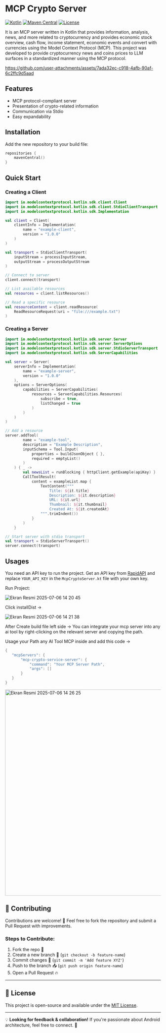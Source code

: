 # MCP Crypto Server
[![Kotlin](https://img.shields.io/badge/Kotlin-blueviolet?logo=kotlin)](https://kotlinlang.org)
[![Maven Central](https://img.shields.io/maven-central/v/io.modelcontextprotocol/kotlin-sdk.svg?label=Maven%20Central)](https://search.maven.org/search?q=g:io.modelcontextprotocol%20a:kotlin-sdk)
[![License](https://img.shields.io/badge/License-MIT-yellow.svg)](LICENSE)

It is an MCP server written in Kotlin that provides information, analysis, news, and more related to cryptocurrency and provides economic stock overview, cash flow, income statement, economic events and convert with currencies using the Model Context Protocol (MCP). This project was developed to provide cryptocurrency news and coins prices to LLM surfaces in a standardized manner using the MCP protocol.



https://github.com/user-attachments/assets/7ada32ec-c918-4afb-90af-6c2ffc9d5aad



## Features
- MCP protocol-compliant server
- Presentation of crypto-related information
- Communication via Stdio
- Easy expandability

## Installation

Add the new repository to your build file:

```kotlin
repositories {
    mavenCentral()
}
```

## Quick Start

### Creating a Client

```kotlin
import io.modelcontextprotocol.kotlin.sdk.client.Client
import io.modelcontextprotocol.kotlin.sdk.client.StdioClientTransport
import io.modelcontextprotocol.kotlin.sdk.Implementation

val client = Client(
    clientInfo = Implementation(
        name = "example-client",
        version = "1.0.0"
    )
)

val transport = StdioClientTransport(
    inputStream = processInputStream,
    outputStream = processOutputStream
)

// Connect to server
client.connect(transport)

// List available resources
val resources = client.listResources()

// Read a specific resource
val resourceContent = client.readResource(
    ReadResourceRequest(uri = "file:///example.txt")
)
```

### Creating a Server

```kotlin
import io.modelcontextprotocol.kotlin.sdk.server.Server
import io.modelcontextprotocol.kotlin.sdk.server.ServerOptions
import io.modelcontextprotocol.kotlin.sdk.server.StdioServerTransport
import io.modelcontextprotocol.kotlin.sdk.ServerCapabilities

val server = Server(
    serverInfo = Implementation(
        name = "example-server",
        version = "1.0.0"
    ),
    options = ServerOptions(
        capabilities = ServerCapabilities(
            resources = ServerCapabilities.Resources(
                subscribe = true,
                listChanged = true
            )
        )
    )
)

// Add a resource
server.addTool(
        name = "example-tool",
        description = "Example Description",
        inputSchema = Tool.Input(
            properties = buildJsonObject { },
            required = emptyList()
        )
    ) { _ ->
        val newsList = runBlocking { httpClient.getExample(apiKey) }
        CallToolResult(
            content = exampleList.map {
                TextContent("""
                    Title: ${it.title}
                    Description: ${it.description}
                    URL: ${it.url}
                    Thumbnail: ${it.thumbnail}
                    Created At: ${it.createdAt}
                """.trimIndent())
            }
        )
    }

// Start server with stdio transport
val transport = StdioServerTransport()
server.connect(transport)
```

## Usages

You need an API key to run the project. Get an API key from [RapidAPI](https://rapidapi.com/) and replace `YOUR_API_KEY` in the `McpCryptoServer.kt` file with your own key.

Run Project:

![Ekran Resmi 2025-07-06 14 20 45](https://github.com/user-attachments/assets/01a7522c-b35c-4474-8b20-81d081496013)

Click installDist ->

![Ekran Resmi 2025-07-06 14 21 38](https://github.com/user-attachments/assets/37f69dc8-cb30-4312-9800-d0848975d0a9)

 After Create build file left side -> You can integrate your mcp server into any ai tool by right-clicking on the relevant server and copying the path.

 Usage your Path any AI Tool MCP inside and add this code ->

 ```kotlin
{
    "mcpServers": {
        "mcp-crypto-service-server": {
            "command": "Your MCP Server Path",
            "args": []
        }
    }
}
```

<img width="665" alt="Ekran Resmi 2025-07-06 14 26 25" src="https://github.com/user-attachments/assets/390fce5f-6545-4867-8484-3887cfbb0e22" />

## 🚀 Contributing

Contributions are welcome! 🎉 Feel free to fork the repository and submit a Pull Request with improvements.

### **Steps to Contribute:**

1. Fork the repo 🍴
2. Create a new branch 🚀 (`git checkout -b feature-name`)
3. Commit changes 🎯 (`git commit -m 'Add feature XYZ'`)
4. Push to the branch 📤 (`git push origin feature-name`)
5. Open a Pull Request 🔥

---

## 📝 License

This project is open-source and available under the [MIT License](LICENSE).

---

💡 **Looking for feedback & collaboration!** If you're passionate about Android architecture, feel free to connect. 🚀
